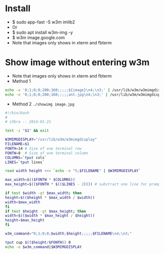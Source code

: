 Install
=====
* $ sudo app-fast -S w3m imlib2
* Or
* $ sudo apt install w3m-img -y
* $ w3m image.google.com
* Note that images only shows in xterm and fbterm

Show image without entering w3m
=====
* Note that images only shows in xterm and fbterm
* Method 1
```bash
echo -e '0;1;0;0;200;160;;;;;${image}\n4;\n3;' | /usr/lib/w3m/w3mimgdisplay
echo -e '0;1;0;0;200;160;;;;;ant.jpg\n4;\n3;' | /usr/lib/w3m/w3mimgdisplay
```
* Method 2 `./showimg image.jpg`
```bash
#!/bin/bash
#
# z3bra -- 2014-01-21

test -z "$1" && exit

W3MIMGDISPLAY="/usr/lib/w3m/w3mimgdisplay"
FILENAME=$1
FONTH=14 # Size of one terminal row
FONTW=8  # Size of one terminal column
COLUMNS=`tput cols`
LINES=`tput lines`

read width height <<< `echo -e "5;$FILENAME" | $W3MIMGDISPLAY`

max_width=$(($FONTW * $COLUMNS))
max_height=$(($FONTH * $(($LINES - 2)))) # substract one line for prompt

if test $width -gt $max_width; then
height=$(($height * $max_width / $width))
width=$max_width
fi
if test $height -gt $max_height; then
width=$(($width * $max_height / $height))
height=$max_height
fi

w3m_command="0;1;0;0;$width;$height;;;;;$FILENAME\n4;\n3;"

tput cup $(($height/$FONTH)) 0
echo -e $w3m_command|$W3MIMGDISPLAY
```
